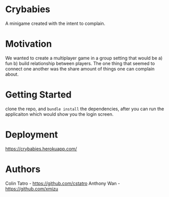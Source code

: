 # Crybabies

A minigame created with the intent to complain. 

# Motivation

We wanted to create a multiplayer game in a group setting that would be a) fun b) build relationship between players. The one thing that seemed to connect one another was the share amount of things one can complain about. 

# Getting Started

clone the repo, and `bundle install` the dependencies, after you can run the applicaiton which would show you the login screen.

# Deployment

https://crybabies.herokuapp.com/

# Authors 

Colin Tatro - https://github.com/cstatro
Anthony Wan - https://github.com/xmizu

